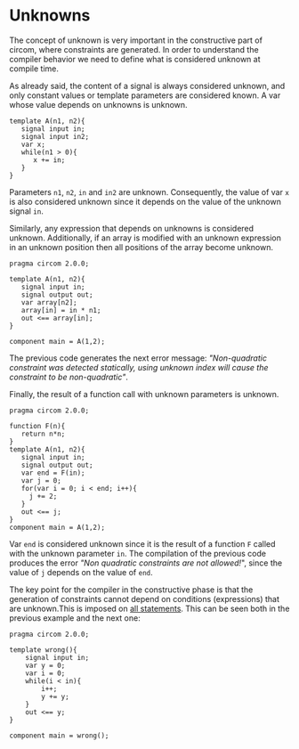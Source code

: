# Unknowns

The concept of unknown is very important in the constructive part of circom, where constraints are generated. In order to understand the compiler behavior we need to define what is considered unknown at compile time.

As already said, the content of a signal is always considered unknown, and only constant values or template parameters are considered known. A var whose value depends on unknowns is unknown. 

```text
template A(n1, n2){
   signal input in;
   signal input in2;
   var x;
   while(n1 > 0){
      x += in;
   }
}
```

Parameters `n1`, `n2`, `in` and `in2` are unknown. Consequently, the value of var `x` is also considered unknown since it depends on the value of the unknown signal `in`.

Similarly, any expression that depends on unknowns is considered unknown. Additionally, if an array is modified with an unknown expression in an unknown position then all positions of the array become unknown. 

```text
pragma circom 2.0.0;

template A(n1, n2){
   signal input in;
   signal output out;
   var array[n2];
   array[in] = in * n1;
   out <== array[in];
}

component main = A(1,2);
```

The previous code generates the next error message: _"Non-quadratic constraint was detected statically, using unknown index will cause the constraint to be non-quadratic"_.

Finally, the result of a function call with unknown parameters is unknown.

```text
pragma circom 2.0.0;

function F(n){
   return n*n;
}
template A(n1, n2){
   signal input in;
   signal output out;
   var end = F(in);
   var j = 0;
   for(var i = 0; i < end; i++){
   	 j += 2;
   }
   out <== j;
}
component main = A(1,2);
```

Var `end` is considered unknown since it is the result of a function `F` called with the unknown parameter `in`. The compilation of the previous code produces the error _"Non quadratic constraints are not allowed!_", since the value of `j` depends on the value of `end`. 

The key point for the compiler in the constructive phase is that the generation of constraints cannot depend on conditions (expressions) that are unknown.This is imposed on [all statements](../../control-flow). This can be seen both in the previous example and the next one:

```text
pragma circom 2.0.0;

template wrong(){
    signal input in;
    var y = 0;
    var i = 0;
    while(i < in){
        i++;
        y += y;
    }
    out <== y;
}

component main = wrong();
```

